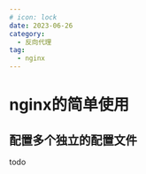 ```yaml
---
# icon: lock
date: 2023-06-26
category:
  - 反向代理
tag:
  - nginx
---
```


# nginx的简单使用

## 配置多个独立的配置文件
todo
 